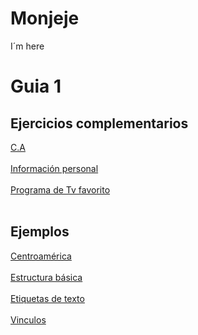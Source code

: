 # Monjeje
I´m here
<h1>Guia 1</h1>
<h2>Ejercicios complementarios</h2>
<a href="https://mongg.github.io/Monjeje/20140004_Guia1/Ejercicios complementarios/Centroamerica/centroamerica.html">C.A</a> <br><br>
<a href="https://mongg.github.io/Monjeje/20140004_Guia1/Ejercicios complementarios/me.html">Información personal</a> <br><br>
<a href="https://mongg.github.io/Monjeje/20140004_Guia1/Ejercicios complementarios/Dragon ball Z.html">Programa de Tv favorito </a> <br><br>
<h2>Ejemplos</h2>
<a href="https://mongg.github.io/Monjeje/20140004_Guia1/centroamerica.html">Centroamérica</a> <br><br>
<a href="https://mongg.github.io/Monjeje/20140004_Guia1/estructura_basica.html">Estructura básica</a> <br><br>
<a href="https://mongg.github.io/Monjeje/20140004_Guia1/etiquetas_texto.html">Etiquetas de texto</a> <br><br>
<a href="https://mongg.github.io/Monjeje/20140004_Guia1/imágenes_vinculos.html">Vinculos</a> <br><br>

